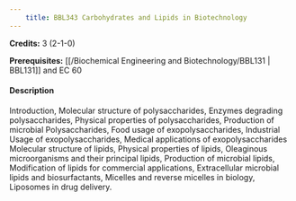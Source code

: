 ```yaml
---
    title: BBL343 Carbohydrates and Lipids in Biotechnology
---
```

**Credits:** 3 (2-1-0)



**Prerequisites:** [[/Biochemical Engineering and Biotechnology/BBL131 | BBL131]] and EC 60

#### Description 
Introduction, Molecular structure of polysaccharides, Enzymes degrading polysaccharides, Physical properties of polysaccharides, Production of microbial Polysaccharides, Food usage of exopolysaccharides, Industrial Usage of exopolysaccharides, Medical applications of exopolysaccharides Molecular structure of lipids, Physical properties of lipids, Oleaginous microorganisms and their principal lipids, Production of microbial lipids, Modification of lipids for commercial applications, Extracellular microbial lipids and biosurfactants, Micelles and reverse micelles in biology, Liposomes in drug delivery.